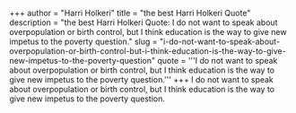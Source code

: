 +++
author = "Harri Holkeri"
title = "the best Harri Holkeri Quote"
description = "the best Harri Holkeri Quote: I do not want to speak about overpopulation or birth control, but I think education is the way to give new impetus to the poverty question."
slug = "i-do-not-want-to-speak-about-overpopulation-or-birth-control-but-i-think-education-is-the-way-to-give-new-impetus-to-the-poverty-question"
quote = '''I do not want to speak about overpopulation or birth control, but I think education is the way to give new impetus to the poverty question.'''
+++
I do not want to speak about overpopulation or birth control, but I think education is the way to give new impetus to the poverty question.
